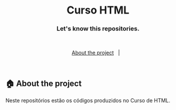 <h1 align="center">
Curso HTML 
</h1>


<h3 align="center">
  Let's know this repositories.
</h3>

<br>

<p align="center">
  <a href="#house-about-the-project">About the project</a>&nbsp;&nbsp;&nbsp;|&nbsp;&nbsp;&nbsp;
</p>

<br>


## :house: About the project
  Neste repositórios estão os códigos produzidos no Curso de HTML.
<br>
